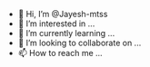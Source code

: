- 👋 Hi, I’m @Jayesh-mtss
- 👀 I’m interested in ...
- 🌱 I’m currently learning ...
- 💞️ I’m looking to collaborate on ...
- 📫 How to reach me ...

<!---
Jayesh-mtss/Jayesh-mtss is a ✨ special ✨ repository because its `README.md` (this file) appears on your GitHub profile.
You can click the Preview link to take a look at your changes.
--->
